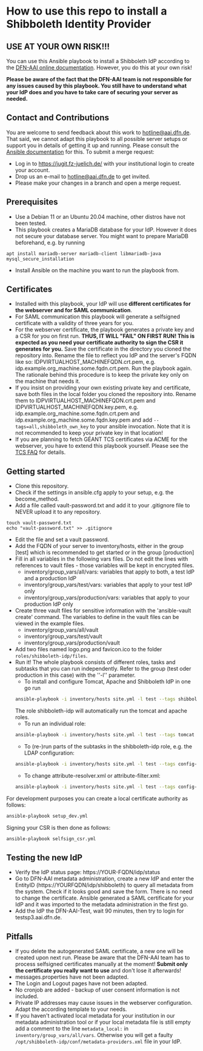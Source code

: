 # How to use this repo to install a Shibboleth Identity Provider

## USE AT YOUR OWN RISK!!!
You can use this Ansible playbook to install a Shibboleth IdP according to the [DFN-AAI online documentation](https://doku.tid.dfn.de/de:shibidp:uebersicht). However, you do this at your own risk!

**Please be aware of the fact that the DFN-AAI team is not responsible for any issues caused by this playbook. You still have to understand what your IdP does and you have to take care of securing your server as needed.**

## Contact and Contributions

You are welcome to send feedback about this work to hotline@aai.dfn.de. That said, we cannot adapt this playbook to all possible server setups or support you in details of getting it up and running. Please consult the [Ansible documentation](https://docs.ansible.com/ansible/latest/index.html) for this.
To submit a merge request:

* Log in to https://jugit.fz-juelich.de/ with your institutional login to create your account.
* Drop us an e-mail to hotline@aai.dfn.de to get invited.
* Please make your changes in a branch and open a merge request.

## Prerequisites

* Use a Debian 11 or an Ubuntu 20.04 machine, other distros have not been tested.
* This playbook creates a MariaDB database for your IdP. However it does not secure your database server. You might want to prepare MariaDB beforehand, e.g. by running
```
apt install mariadb-server mariadb-client libmariadb-java
mysql_secure_installation
```
* Install Ansible on the machine you want to run the playbook from.

## Certificates
* Installed with this playbook, your IdP will use **different certificates for the webserver and for SAML communication**.
* For SAML communication this playbook will generate a selfsigned certificate with a validity of three years for you.
* For the webserver certificate, the playbook generates a private key and a CSR for you on first run. **THUS, IT WILL "FAIL" ON FIRST RUN! This is expected as you need your certificate authority to sign the CSR it generates for you.** Save the certificate in the directory you cloned the repository into. Rename the file to reflect you IdP and the server's FQDN like so: IDPVIRTUALHOST_MACHINEFQDN.crt.pem, e.g. idp.example.org_machine.some.fqdn.crt.pem. Run the playbook again. The rationale behind this procedure is to keep the private key only on the machine that needs it.
* If you insist on providing your own existing private key and certificate, save both files in the local folder you cloned the repository into. Rename them to IDPVIRTUALHOST_MACHINEFQDN.crt.pem and IDPVIRTUALHOST_MACHINEFQDN.key.pem, e.g. idp.example.org_machine.some.fqdn.crt.pem and idp.example.org_machine.some.fqdn.key.pem and add `--tags=all,shibboleth_own_key` to your ansible invocation. Note that it is not recommended to keep your private key in that location!
* If you are planning to fetch GÉANT TCS certificates via ACME for the webserver, you have to extend this playbook yourself. Please see the [TCS FAQ](https://doku.tid.dfn.de/de:dfnpki:tcsfaq#acme1) for details.

## Getting started
* Clone this repository.
* Check if the settings in ansible.cfg apply to your setup, e.g. the become_method.
* Add a file called vault-password.txt and add it to your .gitignore file to NEVER upload it to any repository.
```
touch vault-password.txt
echo "vault-password.txt" >> .gitignore
```
* Edit the file and set a vault password.
* Add the FQDN of your server to inventory/hosts, either in the group [test] which is recommended to get started or in the group [production]
* Fill in all variables in the following vars files. Do not edit the lines with references to vault files - those variables will be kept in encrypted files.
  * inventory/group_vars/all/vars: variables that apply to both, a test IdP and a production IdP
  * inventory/group_vars/test/vars: variables that apply to your test IdP only
  * inventory/group_vars/production/vars: variables that apply to your production IdP only
* Create three vault files for sensitive information with the 'ansible-vault create' command. The variables to define in the vault files can be viewed in the example files.
  * inventory/group_vars/all/vault
  * inventory/group_vars/test/vault
  * inventory/group_vars/production/vault
* Add two files named logo.png and favicon.ico to the folder `roles/shibboleth-idp/files`.
* Run it! The whole playbook consists of different roles, tasks and subtasks that you can run independently. Refer to the group (test oder production in this case) with the ''-l'' parameter.
  * To install and configure Tomcat, Apache and Shibboleth IdP in one go run
  ```sh
  ansible-playbook -i inventory/hosts site.yml -l test --tags shibboleth_idp
  ```
  The role shibboleth-idp will automatically run the tomcat and apache roles.
  * To run an individual role:
  ```sh
  ansible-playbook -i inventory/hosts site.yml -l test --tags tomcat
  ```
  * To (re-)run parts of the subtasks in the shibboleth-idp role, e.g. the LDAP configuration:
  ```sh
  ansible-playbook -i inventory/hosts site.yml -l test --tags config-ldap
  ```
  * To change attribute-resolver.xml or attribute-filter.xml:
  ```sh
  ansible-playbook -i inventory/hosts site.yml -l test --tags config-attributes
  ```

For development purposes you can create a local certificate authority as follows:
```sh
ansible-playbook setup_dev.yml
```

Signing your CSR is then done as follows:
```sh
ansible-playbook selfsign_csr.yml
```

## Testing the new IdP
* Verify the IdP status page: https://YOUR-FQDN/idp/status
* Go to DFN-AAI metadata administration, create a new IdP and enter the EntityID (https://YOURFQDN/idp/shibboleth) to query all metadata from the system. Check if it looks good and save the form. There is no need to change the certificate. Ansible generated a SAML certificate for your IdP and it was imported to the metadata administration in the first go.
* Add the IdP the DFN-AAI-Test, wait 90 minutes, then try to login for testsp3.aai.dfn.de.

## Pitfalls
* If you delete the autogenerated SAML certificate, a new one will be created upon next run. Please be aware that the DFN-AAI team has to process selfsigned certificates manually at the moment! **Submit only the certificate you really want to use** and don't lose it afterwards!
* messages.properties have not been adapted.
* The Login and Logout pages have not been adapted.
* No cronjob are added - backup of user consent information is not included.
* Private IP addresses may cause issues in the webserver configuration. Adapt the according template to your needs.
* If you haven't activated local metadata for your institution in our metadata administration tool or if your local metadata file is still empty add a comment to the line `metadata_local:` in `inventory/group_vars/all/vars`. Otherwise you will get a faulty `/opt/shibboleth-idp/conf/metadata-providers.xml` file in your IdP.

